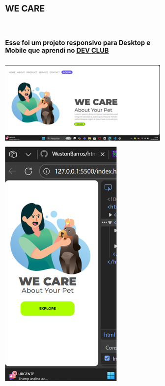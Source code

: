 <h1>WE CARE</h1>
<br/>
<br/>

<h2>Esse foi um projeto responsivo para Desktop e Mobile que aprendi no <a href="https://rodolfomori.com.br/devclub"> DEV CLUB </a></h2>
<br/>

<img src="https://raw.githubusercontent.com/WestonBarros/html/6274c44ef30c19075d2961328c815c4c94c119e0/img/Captura%20de%20tela%202025-09-25%20175646.png" alt="logo-imagem"/>
<br/>
<br/>
<img src="https://raw.githubusercontent.com/WestonBarros/html/6274c44ef30c19075d2961328c815c4c94c119e0/img/Captura%20de%20tela%202025-09-25%20175611.png" alt="logo-imagem"/>
<br/>


